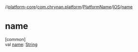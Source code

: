 //[platform-core](../../../../index.md)/[com.chrynan.platform](../../index.md)/[PlatformName](../index.md)/[IOS](index.md)/[name](name.md)

# name

[common]\
val [name](name.md): [String](https://kotlinlang.org/api/latest/jvm/stdlib/kotlin/-string/index.html)
